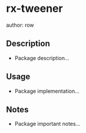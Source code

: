 # rx-tweener

author: row

## Description

- Package description...

## Usage

- Package implementation...

## Notes

- Package important notes...